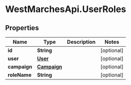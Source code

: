 # WestMarchesApi.UserRoles

## Properties

Name | Type | Description | Notes
------------ | ------------- | ------------- | -------------
**id** | **String** |  | [optional] 
**user** | [**User**](User.md) |  | [optional] 
**campaign** | [**Campaign**](Campaign.md) |  | [optional] 
**roleName** | **String** |  | [optional] 


